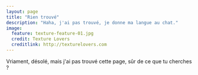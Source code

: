 ```yaml
---
layout: page
title: "Rien trouvé"
description: "Haha, j'ai pas trouvé, je donne ma langue au chat."
image:
  feature: texture-feature-01.jpg
  credit: Texture Lovers
  creditlink: http://texturelovers.com
---  
```


Vriament, désolé, mais j'ai pas trouvé cette page, sûr de ce que tu cherches ?

<script type="text/javascript">
  var GOOG_FIXURL_LANG = 'en';
  var GOOG_FIXURL_SITE = '{{ site.url }}'
</script>
<script type="text/javascript"
  src="http://linkhelp.clients.google.com/tbproxy/lh/wm/fixurl.js">
</script>
